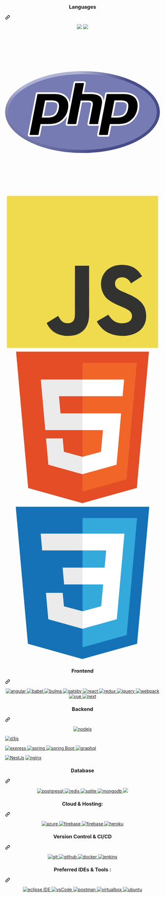 <article class="markdown-body entry-content container-lg f5" itemprop="text"><div class="markdown-heading" dir="auto"><h3 align="center" class="heading-element" dir="auto">Languages</h3><a id="user-content-languages" class="anchor" aria-label="Permalink: Languages" href="#languages"><svg class="octicon octicon-link" viewBox="0 0 16 16" version="1.1" width="16" height="16" aria-hidden="true"><path d="m7.775 3.275 1.25-1.25a3.5 3.5 0 1 1 4.95 4.95l-2.5 2.5a3.5 3.5 0 0 1-4.95 0 .751.751 0 0 1 .018-1.042.751.751 0 0 1 1.042-.018 1.998 1.998 0 0 0 2.83 0l2.5-2.5a2.002 2.002 0 0 0-2.83-2.83l-1.25 1.25a.751.751 0 0 1-1.042-.018.751.751 0 0 1-.018-1.042Zm-4.69 9.64a1.998 1.998 0 0 0 2.83 0l1.25-1.25a.751.751 0 0 1 1.042.018.751.751 0 0 1 .018 1.042l-1.25 1.25a3.5 3.5 0 1 1-4.95-4.95l2.5-2.5a3.5 3.5 0 0 1 4.95 0 .751.751 0 0 1-.018 1.042.751.751 0 0 1-1.042.018 1.998 1.998 0 0 0-2.83 0l-2.5 2.5a1.998 1.998 0 0 0 0 2.83Z"></path></svg></a></div>
<p align="center" dir="auto">
   
   <img src="https://cdn.iconscout.com/icon/free/png-256/free-node-js-2-1174936.png?f=webp"/>
   <img src="https://w7.pngwing.com/pngs/564/866/png-transparent-php-computer-icons-scripting-language-others-miscellaneous-blue-text-thumbnail.png"/>
  
  <svg xmlns="http://www.w3.org/2000/svg" viewBox="0 0 128 128"><path fill="url(#a)" d="M0 64c0 18.593 28.654 33.667 64 33.667 35.346 0 64-15.074 64-33.667 0-18.593-28.655-33.667-64-33.667C28.654 30.333 0 45.407 0 64Z"/><path fill="#777bb3" d="M64 95.167c33.965 0 61.5-13.955 61.5-31.167 0-17.214-27.535-31.167-61.5-31.167S2.5 46.786 2.5 64c0 17.212 27.535 31.167 61.5 31.167Z"/><path d="M34.772 67.864c2.793 0 4.877-.515 6.196-1.53 1.306-1.006 2.207-2.747 2.68-5.175.44-2.27.272-3.854-.5-4.71-.788-.874-2.493-1.317-5.067-1.317h-4.464l-2.473 12.732zM20.173 83.547a.694.694 0 0 1-.68-.828l6.557-33.738a.695.695 0 0 1 .68-.561h14.134c4.442 0 7.748 1.206 9.827 3.585 2.088 2.39 2.734 5.734 1.917 9.935-.333 1.711-.905 3.3-1.7 4.724a15.818 15.818 0 0 1-3.128 3.92c-1.531 1.432-3.264 2.472-5.147 3.083-1.852.604-4.232.91-7.07.91h-5.724l-1.634 8.408a.695.695 0 0 1-.682.562z"/><path fill="#fff" d="M34.19 55.826h3.891c3.107 0 4.186.682 4.553 1.089.607.674.723 2.097.331 4.112-.439 2.257-1.253 3.858-2.42 4.756-1.194.92-3.138 1.386-5.773 1.386h-2.786l2.205-11.342zm6.674-8.1H26.731a1.39 1.39 0 0 0-1.364 1.123L18.81 82.588a1.39 1.39 0 0 0 1.363 1.653h7.35a1.39 1.39 0 0 0 1.363-1.124l1.525-7.846h5.151c2.912 0 5.364-.318 7.287-.944 1.977-.642 3.796-1.731 5.406-3.237a16.522 16.522 0 0 0 3.259-4.087c.831-1.487 1.429-3.147 1.775-4.931.86-4.423.161-7.964-2.076-10.524-2.216-2.537-5.698-3.823-10.349-3.823zM30.301 68.557h4.471c2.963 0 5.17-.557 6.62-1.675 1.451-1.116 2.428-2.98 2.938-5.591.485-2.508.264-4.277-.665-5.308-.931-1.03-2.791-1.546-5.584-1.546h-5.036l-2.743 14.12m10.563-19.445c4.252 0 7.353 1.117 9.303 3.348 1.95 2.232 2.536 5.347 1.76 9.346-.322 1.648-.863 3.154-1.625 4.518-.764 1.366-1.76 2.614-2.991 3.747-1.468 1.373-3.097 2.352-4.892 2.935-1.794.584-4.08.875-6.857.875h-6.296l-1.743 8.97h-7.35l6.558-33.739h14.133"/><path d="M69.459 74.577a.694.694 0 0 1-.682-.827l2.9-14.928c.277-1.42.209-2.438-.19-2.87-.245-.263-.979-.704-3.15-.704h-5.256l-3.646 18.768a.695.695 0 0 1-.683.56h-7.29a.695.695 0 0 1-.683-.826l6.558-33.739a.695.695 0 0 1 .682-.561h7.29a.695.695 0 0 1 .683.826L64.41 48.42h5.653c4.307 0 7.227.758 8.928 2.321 1.733 1.593 2.275 4.14 1.608 7.573l-3.051 15.702a.695.695 0 0 1-.682.56h-7.407z"/><path fill="#fff" d="M65.31 38.755h-7.291a1.39 1.39 0 0 0-1.364 1.124l-6.557 33.738a1.39 1.39 0 0 0 1.363 1.654h7.291a1.39 1.39 0 0 0 1.364-1.124l3.537-18.205h4.682c2.168 0 2.624.463 2.641.484.132.14.305.795.019 2.264l-2.9 14.927a1.39 1.39 0 0 0 1.364 1.654h7.408a1.39 1.39 0 0 0 1.363-1.124l3.051-15.7c.715-3.686.103-6.45-1.82-8.217-1.836-1.686-4.91-2.505-9.398-2.505h-4.81l1.421-7.315a1.39 1.39 0 0 0-1.364-1.655zm0 1.39-1.743 8.968h6.496c4.087 0 6.907.714 8.457 2.14 1.553 1.426 2.017 3.735 1.398 6.93l-3.052 15.699h-7.407l2.901-14.928c.33-1.698.208-2.856-.365-3.474-.573-.617-1.793-.926-3.658-.926h-5.829l-3.756 19.327H51.46l6.558-33.739h7.292z"/><path d="M92.136 67.864c2.793 0 4.878-.515 6.198-1.53 1.304-1.006 2.206-2.747 2.679-5.175.44-2.27.273-3.854-.5-4.71-.788-.874-2.493-1.317-5.067-1.317h-4.463l-2.475 12.732zM77.54 83.547a.694.694 0 0 1-.682-.828l6.557-33.738a.695.695 0 0 1 .682-.561H98.23c4.442 0 7.748 1.206 9.826 3.585 2.089 2.39 2.734 5.734 1.917 9.935a15.878 15.878 0 0 1-1.699 4.724 15.838 15.838 0 0 1-3.128 3.92c-1.53 1.432-3.265 2.472-5.147 3.083-1.852.604-4.232.91-7.071.91h-5.723l-1.633 8.408a.695.695 0 0 1-.683.562z"/><path fill="#fff" d="M91.555 55.826h3.891c3.107 0 4.186.682 4.552 1.089.61.674.724 2.097.333 4.112-.44 2.257-1.254 3.858-2.421 4.756-1.195.92-3.139 1.386-5.773 1.386h-2.786l2.204-11.342zm6.674-8.1H84.096a1.39 1.39 0 0 0-1.363 1.123l-6.558 33.739a1.39 1.39 0 0 0 1.364 1.653h7.35a1.39 1.39 0 0 0 1.363-1.124l1.525-7.846h5.15c2.911 0 5.364-.318 7.286-.944 1.978-.642 3.797-1.731 5.408-3.238a16.52 16.52 0 0 0 3.258-4.086c.832-1.487 1.428-3.147 1.775-4.931.86-4.423.162-7.964-2.076-10.524-2.216-2.537-5.697-3.823-10.35-3.823zM87.666 68.557h4.47c2.964 0 5.17-.557 6.622-1.675 1.45-1.116 2.428-2.98 2.936-5.591.487-2.508.266-4.277-.665-5.308-.93-1.03-2.791-1.546-5.583-1.546h-5.035Zm10.563-19.445c4.251 0 7.354 1.117 9.303 3.348 1.95 2.232 2.537 5.347 1.759 9.346-.32 1.648-.862 3.154-1.624 4.518-.763 1.366-1.76 2.614-2.992 3.747-1.467 1.373-3.097 2.352-4.892 2.935-1.793.584-4.078.875-6.856.875h-6.295l-1.745 8.97h-7.35l6.558-33.739h14.133"/><defs><radialGradient id="a" cx="0" cy="0" r="1" gradientTransform="matrix(84.04136 0 0 84.04136 38.426 42.169)" gradientUnits="userSpaceOnUse"><stop stop-color="#AEB2D5"/><stop offset=".3" stop-color="#AEB2D5"/><stop offset=".75" stop-color="#484C89"/><stop offset="1" stop-color="#484C89"/></radialGradient></defs></svg>




  

  <svg xmlns="http://www.w3.org/2000/svg" viewBox="0 0 128 128"><path fill="#F0DB4F" d="M1.408 1.408h125.184v125.185H1.408z"/><path fill="#323330" d="M116.347 96.736c-.917-5.711-4.641-10.508-15.672-14.981-3.832-1.761-8.104-3.022-9.377-5.926-.452-1.69-.512-2.642-.226-3.665.821-3.32 4.784-4.355 7.925-3.403 2.023.678 3.938 2.237 5.093 4.724 5.402-3.498 5.391-3.475 9.163-5.879-1.381-2.141-2.118-3.129-3.022-4.045-3.249-3.629-7.676-5.498-14.756-5.355l-3.688.477c-3.534.893-6.902 2.748-8.877 5.235-5.926 6.724-4.236 18.492 2.975 23.335 7.104 5.332 17.54 6.545 18.873 11.531 1.297 6.104-4.486 8.08-10.234 7.378-4.236-.881-6.592-3.034-9.139-6.949-4.688 2.713-4.688 2.713-9.508 5.485 1.143 2.499 2.344 3.63 4.26 5.795 9.068 9.198 31.76 8.746 35.83-5.176.165-.478 1.261-3.666.38-8.581zM69.462 58.943H57.753l-.048 30.272c0 6.438.333 12.34-.714 14.149-1.713 3.558-6.152 3.117-8.175 2.427-2.059-1.012-3.106-2.451-4.319-4.485-.333-.584-.583-1.036-.667-1.071l-9.52 5.83c1.583 3.249 3.915 6.069 6.902 7.901 4.462 2.678 10.459 3.499 16.731 2.059 4.082-1.189 7.604-3.652 9.448-7.401 2.666-4.915 2.094-10.864 2.07-17.444.06-10.735.001-21.468.001-32.237z"/></svg>
  <svg xmlns="http://www.w3.org/2000/svg" viewBox="0 0 128 128"><path fill="#E44D26" d="M19.037 113.876L9.032 1.661h109.936l-10.016 112.198-45.019 12.48z"/><path fill="#F16529" d="M64 116.8l36.378-10.086 8.559-95.878H64z"/><path fill="#EBEBEB" d="M64 52.455H45.788L44.53 38.361H64V24.599H29.489l.33 3.692 3.382 37.927H64zm0 35.743l-.061.017-15.327-4.14-.979-10.975H33.816l1.928 21.609 28.193 7.826.063-.017z"/><path fill="#fff" d="M63.952 52.455v13.763h16.947l-1.597 17.849-15.35 4.143v14.319l28.215-7.82.207-2.325 3.234-36.233.335-3.696h-3.708zm0-27.856v13.762h33.244l.276-3.092.628-6.978.329-3.692z"/></svg>
 <svg xmlns="http://www.w3.org/2000/svg" viewBox="0 0 128 128"><path fill="#1572B6" d="M18.814 114.123L8.76 1.352h110.48l-10.064 112.754-45.243 12.543-45.119-12.526z"/><path fill="#33A9DC" d="M64.001 117.062l36.559-10.136 8.601-96.354h-45.16v106.49z"/><path fill="#fff" d="M64.001 51.429h18.302l1.264-14.163H64.001V23.435h34.682l-.332 3.711-3.4 38.114h-30.95V51.429z"/><path fill="#EBEBEB" d="M64.083 87.349l-.061.018-15.403-4.159-.985-11.031H33.752l1.937 21.717 28.331 7.863.063-.018v-14.39z"/><path fill="#fff" d="M81.127 64.675l-1.666 18.522-15.426 4.164v14.39l28.354-7.858.208-2.337 2.406-26.881H81.127z"/><path fill="#EBEBEB" d="M64.048 23.435v13.831H30.64l-.277-3.108-.63-7.012-.331-3.711h34.646zm-.047 27.996v13.831H48.792l-.277-3.108-.631-7.012-.33-3.711h16.447z"/></svg>
</p>
<div class="markdown-heading" dir="auto"><h3 align="center" class="heading-element" dir="auto">Frontend</h3><a id="user-content-frontend" class="anchor" aria-label="Permalink: Frontend" href="#frontend"><svg class="octicon octicon-link" viewBox="0 0 16 16" version="1.1" width="16" height="16" aria-hidden="true"><path d="m7.775 3.275 1.25-1.25a3.5 3.5 0 1 1 4.95 4.95l-2.5 2.5a3.5 3.5 0 0 1-4.95 0 .751.751 0 0 1 .018-1.042.751.751 0 0 1 1.042-.018 1.998 1.998 0 0 0 2.83 0l2.5-2.5a2.002 2.002 0 0 0-2.83-2.83l-1.25 1.25a.751.751 0 0 1-1.042-.018.751.751 0 0 1-.018-1.042Zm-4.69 9.64a1.998 1.998 0 0 0 2.83 0l1.25-1.25a.751.751 0 0 1 1.042.018.751.751 0 0 1 .018 1.042l-1.25 1.25a3.5 3.5 0 1 1-4.95-4.95l2.5-2.5a3.5 3.5 0 0 1 4.95 0 .751.751 0 0 1-.018 1.042.751.751 0 0 1-1.042.018 1.998 1.998 0 0 0-2.83 0l-2.5 2.5a1.998 1.998 0 0 0 0 2.83Z"></path></svg></a></div>
<p align="center" dir="auto">
      <a href="https://angular.com" rel="nofollow">
  <img alt="angular" src="https://camo.githubusercontent.com/7baac962cd7a7429fe101d482c8c6c6bc5a5626c834dc4264a45ae4c039a04fb/68747470733a2f2f696d672e736869656c64732e696f2f62616467652f2d416e67756c61722d4444303033313f7374796c653d666f722d7468652d6261646765266c6f676f3d416e67756c6172266c6f676f436f6c6f723d7768697465" data-canonical-src="https://img.shields.io/badge/-Angular-DD0031?style=for-the-badge&amp;logo=Angular&amp;logoColor=white" style="max-width: 100%;">
  </a>
  <a href="https://babeljs.io/" rel="nofollow">
    <img src="https://camo.githubusercontent.com/b2ee1da4bcc6b9dab5fca64ef0f89dd50eee8d7a12841a5562f282a3c15835e6/68747470733a2f2f696d672e736869656c64732e696f2f62616467652f626162656c2d4639444333452e7376673f7374796c653d666f722d7468652d6261646765266c6f676f3d626162656c266c6f676f436f6c6f723d626c61636b" alt="babel" data-canonical-src="https://img.shields.io/badge/babel-F9DC3E.svg?style=for-the-badge&amp;logo=babel&amp;logoColor=black" style="max-width: 100%;">
  </a>
  <a href="https://bulma.io/" rel="nofollow">
    <img src="https://camo.githubusercontent.com/a9dced73783bebef6351ad92b0aeda16bf237780877e174bdd0de1eb3a369618/68747470733a2f2f696d672e736869656c64732e696f2f62616467652f62756c6d612d3030443142322e7376673f7374796c653d666f722d7468652d6261646765266c6f676f3d62756c6d61266c6f676f436f6c6f723d7768697465" alt="bulma" data-canonical-src="https://img.shields.io/badge/bulma-00D1B2.svg?style=for-the-badge&amp;logo=bulma&amp;logoColor=white" style="max-width: 100%;">
  </a>
  <a href="https://www.gatsbyjs.com/" rel="nofollow">
    <img src="https://camo.githubusercontent.com/aa8723f0a7eb5427fdc1b743616acaf45a529d581a608d0c2e630cb4081f3eaa/68747470733a2f2f696d672e736869656c64732e696f2f62616467652f6761747362796a732d3636333339392e7376673f7374796c653d666f722d7468652d6261646765266c6f676f3d676174736279266c6f676f436f6c6f723d7768697465" alt="gatsby" data-canonical-src="https://img.shields.io/badge/gatsbyjs-663399.svg?style=for-the-badge&amp;logo=gatsby&amp;logoColor=white" style="max-width: 100%;">
  </a>
  <a href="https://reactjs.org/" rel="nofollow">
    <img src="https://camo.githubusercontent.com/3ce1a23cd022f028fcd3db8ee9301f534b4cc7f086e588ed0e6f0aeece2e0763/68747470733a2f2f696d672e736869656c64732e696f2f62616467652f72656163746a732d3631444146422e7376673f7374796c653d666f722d7468652d6261646765266c6f676f3d7265616374266c6f676f436f6c6f723d626c61636b" alt="react" data-canonical-src="https://img.shields.io/badge/reactjs-61DAFB.svg?style=for-the-badge&amp;logo=react&amp;logoColor=black" style="max-width: 100%;">
  </a>
  <a href="https://redux.js.org" rel="nofollow">
    <img src="https://camo.githubusercontent.com/32ef393a8e1524610d7dbd19a62a544ee0aae409727932f29709ff02c7475e81/68747470733a2f2f696d672e736869656c64732e696f2f62616467652f72656475782d3736344142432e7376673f7374796c653d666f722d7468652d6261646765266c6f676f3d7265647578266c6f676f436f6c6f723d7768697465" alt="redux" data-canonical-src="https://img.shields.io/badge/redux-764ABC.svg?style=for-the-badge&amp;logo=redux&amp;logoColor=white" style="max-width: 100%;">
  </a>
  <a href="https://jquery.com/" rel="nofollow">
    <img src="https://camo.githubusercontent.com/78f3f8dc8f1fd05e1309a03014515054f465e36bcfada0ac82082bc5bf6df5ad/68747470733a2f2f696d672e736869656c64732e696f2f62616467652f6a71756572792d3037363941442e7376673f7374796c653d666f722d7468652d6261646765266c6f676f3d6a7175657279266c6f676f436f6c6f723d7768697465" alt="jquery" data-canonical-src="https://img.shields.io/badge/jquery-0769AD.svg?style=for-the-badge&amp;logo=jquery&amp;logoColor=white" style="max-width: 100%;">
  </a>
  <a href="https://webpack.js.org" rel="nofollow">
    <img src="https://camo.githubusercontent.com/ecdcefa02d07d9442f0ae38b8ee92201e553f22c30382007696dafed4ec44b30/68747470733a2f2f696d672e736869656c64732e696f2f62616467652f7765627061636b2d3844443646392e7376673f7374796c653d666f722d7468652d6261646765266c6f676f3d7765627061636b266c6f676f436f6c6f723d626c61636b" alt="webpack" data-canonical-src="https://img.shields.io/badge/webpack-8DD6F9.svg?style=for-the-badge&amp;logo=webpack&amp;logoColor=black" style="max-width: 100%;">
  </a>
  <a href="https://vuejs.org/" rel="nofollow">
    <img src="https://camo.githubusercontent.com/08ff41f215c93f21583e2cf0310d6a83a109defdd03c260098ad1013c9aad621/68747470733a2f2f696d672e736869656c64732e696f2f62616467652f7675652d3030443142322e7376673f7374796c653d666f722d7468652d6261646765266c6f676f3d767565646f746a73266c6f676f436f6c6f723d7768697465" alt="vue" data-canonical-src="https://img.shields.io/badge/vue-00D1B2.svg?style=for-the-badge&amp;logo=vuedotjs&amp;logoColor=white" style="max-width: 100%;">
  </a>
  <a href="https://nextjs.org/" rel="nofollow">
    <img src="https://camo.githubusercontent.com/660f29415b65c291ca63f692760e26b68454165024f6fb0e26943430a5672e2e/68747470733a2f2f696d672e736869656c64732e696f2f62616467652f6e6578746a732d3037363941442e7376673f7374796c653d666f722d7468652d6261646765266c6f676f3d6e6578742e6a73266c6f676f436f6c6f723d7768697465" alt="next" data-canonical-src="https://img.shields.io/badge/nextjs-0769AD.svg?style=for-the-badge&amp;logo=next.js&amp;logoColor=white" style="max-width: 100%;">
</a>
</p>
<div class="markdown-heading" dir="auto"><h3 align="center" class="heading-element" dir="auto">Backend</h3><a id="user-content-backend" class="anchor" aria-label="Permalink: Backend" href="#backend"><svg class="octicon octicon-link" viewBox="0 0 16 16" version="1.1" width="16" height="16" aria-hidden="true"><path d="m7.775 3.275 1.25-1.25a3.5 3.5 0 1 1 4.95 4.95l-2.5 2.5a3.5 3.5 0 0 1-4.95 0 .751.751 0 0 1 .018-1.042.751.751 0 0 1 1.042-.018 1.998 1.998 0 0 0 2.83 0l2.5-2.5a2.002 2.002 0 0 0-2.83-2.83l-1.25 1.25a.751.751 0 0 1-1.042-.018.751.751 0 0 1-.018-1.042Zm-4.69 9.64a1.998 1.998 0 0 0 2.83 0l1.25-1.25a.751.751 0 0 1 1.042.018.751.751 0 0 1 .018 1.042l-1.25 1.25a3.5 3.5 0 1 1-4.95-4.95l2.5-2.5a3.5 3.5 0 0 1 4.95 0 .751.751 0 0 1-.018 1.042.751.751 0 0 1-1.042.018 1.998 1.998 0 0 0-2.83 0l-2.5 2.5a1.998 1.998 0 0 0 0 2.83Z"></path></svg></a></div>
<p align="center" dir="auto">
  <a href="https://nodejs.org" rel="nofollow">
    <img src="https://camo.githubusercontent.com/49d33548e3f9d30d38d422b640f5e09763f4021771324424fc5938482f2b093c/68747470733a2f2f696d672e736869656c64732e696f2f62616467652f6e6f64652e6a732d3333393933332e7376673f7374796c653d666f722d7468652d6261646765266c6f676f3d6e6f6465646f746a73266c6f676f436f6c6f723d7768697465" alt="nodejs" data-canonical-src="https://img.shields.io/badge/node.js-339933.svg?style=for-the-badge&amp;logo=nodedotjs&amp;logoColor=white" style="max-width: 100%;">
  </a>
  
  <a target="_blank" rel="noopener noreferrer nofollow" href="https://camo.githubusercontent.com/873fc26fd2b50888580207bdc2d1358618bc8ec44f7b3beee21b9fa742bba010/68747470733a2f2f696d672e736869656c64732e696f2f62616467652f2d44332e6a732d4639413033433f7374796c653d666f722d7468652d6261646765266c6f676f3d6e6f6465646f746a73266c6f676f436f6c6f723d7768697465"><img alt="d3js" src="https://camo.githubusercontent.com/873fc26fd2b50888580207bdc2d1358618bc8ec44f7b3beee21b9fa742bba010/68747470733a2f2f696d672e736869656c64732e696f2f62616467652f2d44332e6a732d4639413033433f7374796c653d666f722d7468652d6261646765266c6f676f3d6e6f6465646f746a73266c6f676f436f6c6f723d7768697465" data-canonical-src="https://img.shields.io/badge/-D3.js-F9A03C?style=for-the-badge&amp;logo=nodedotjs&amp;logoColor=white" style="max-width: 100%;"></a>
  
  <a href="https://expressjs.com" rel="nofollow">
    <img src="https://camo.githubusercontent.com/0c70e89f06647bd1e0aff1ebb344ad9ed1c785e00dd7962e3e52f4450751df2c/68747470733a2f2f696d672e736869656c64732e696f2f62616467652f657870726573732d3030303030302e7376673f7374796c653d666f722d7468652d6261646765266c6f676f3d65787072657373266c6f676f436f6c6f723d7768697465" alt="express" data-canonical-src="https://img.shields.io/badge/express-000000.svg?style=for-the-badge&amp;logo=express&amp;logoColor=white" style="max-width: 100%;">
    </a><a href="https://spring.io/" rel="nofollow">
      <img src="https://camo.githubusercontent.com/d2576b2d08de3355cdfb2c719e869c2577a72f562cb37ac022ec6ec3172833ae/68747470733a2f2f696d672e736869656c64732e696f2f62616467652f737072696e67253230494f432d3644423333462e7376673f7374796c653d666f722d7468652d6261646765266c6f676f3d737072696e67266c6f676f436f6c6f723d7768697465" alt="spring" data-canonical-src="https://img.shields.io/badge/spring%20IOC-6DB33F.svg?style=for-the-badge&amp;logo=spring&amp;logoColor=white" style="max-width: 100%;">
  </a>
  <a href="https://spring.io/" rel="nofollow">
    <img src="https://camo.githubusercontent.com/240a1912cc2490df62ce7486b49ebc0b1b7db97b40917d48cb5806dbc376450e/68747470733a2f2f696d672e736869656c64732e696f2f62616467652f737072696e67253230626f6f742d3644423333462e7376673f7374796c653d666f722d7468652d6261646765266c6f676f3d737072696e67626f6f74266c6f676f436f6c6f723d7768697465" alt="spring Boot" data-canonical-src="https://img.shields.io/badge/spring%20boot-6DB33F.svg?style=for-the-badge&amp;logo=springboot&amp;logoColor=white" style="max-width: 100%;">
  </a>
  <a href="https://graphql.org" rel="nofollow">
    <img src="https://camo.githubusercontent.com/de546593ec4b8e10bfd09ae9458b205cd9b51439473f5606d4f6bfcbeccf2c3e/68747470733a2f2f696d672e736869656c64732e696f2f62616467652f6772617068716c2d4531303039382e7376673f7374796c653d666f722d7468652d6261646765266c6f676f3d6772617068716c266c6f676f436f6c6f723d7768697465" alt="graphql" data-canonical-src="https://img.shields.io/badge/graphql-E10098.svg?style=for-the-badge&amp;logo=graphql&amp;logoColor=white" style="max-width: 100%;">
  </a>
  
  <a target="_blank" rel="noopener noreferrer nofollow" href="https://camo.githubusercontent.com/1eebf3bf43bc8f53106e89e9ce941cce0c4e525366e4051bb0e46241c9e5a776/68747470733a2f2f696d672e736869656c64732e696f2f62616467652f2d4e6573744a732d6561323834353f7374796c653d666f722d7468652d6261646765266c6f676f3d6772617068716c266c6f676f436f6c6f723d7768697465"><img alt="NestJs" src="https://camo.githubusercontent.com/1eebf3bf43bc8f53106e89e9ce941cce0c4e525366e4051bb0e46241c9e5a776/68747470733a2f2f696d672e736869656c64732e696f2f62616467652f2d4e6573744a732d6561323834353f7374796c653d666f722d7468652d6261646765266c6f676f3d6772617068716c266c6f676f436f6c6f723d7768697465" data-canonical-src="https://img.shields.io/badge/-NestJs-ea2845?style=for-the-badge&amp;logo=graphql&amp;logoColor=white" style="max-width: 100%;"></a>
  <a href="https://www.nginx.com" rel="nofollow">
    <img src="https://camo.githubusercontent.com/8dacb4da6bbb3a04e84151a7044e331fb7ffb67880325b0910734c3cd23081d5/68747470733a2f2f696d672e736869656c64732e696f2f62616467652f6e67696e782d3030393633392e7376673f7374796c653d666f722d7468652d6261646765266c6f676f3d6e67696e78266c6f676f436f6c6f723d7768697465" alt="nginx" data-canonical-src="https://img.shields.io/badge/nginx-009639.svg?style=for-the-badge&amp;logo=nginx&amp;logoColor=white" style="max-width: 100%;">
  </a>
</p>
<div class="markdown-heading" dir="auto"><h3 align="center" class="heading-element" dir="auto">Database</h3><a id="user-content-database" class="anchor" aria-label="Permalink: Database" href="#database"><svg class="octicon octicon-link" viewBox="0 0 16 16" version="1.1" width="16" height="16" aria-hidden="true"><path d="m7.775 3.275 1.25-1.25a3.5 3.5 0 1 1 4.95 4.95l-2.5 2.5a3.5 3.5 0 0 1-4.95 0 .751.751 0 0 1 .018-1.042.751.751 0 0 1 1.042-.018 1.998 1.998 0 0 0 2.83 0l2.5-2.5a2.002 2.002 0 0 0-2.83-2.83l-1.25 1.25a.751.751 0 0 1-1.042-.018.751.751 0 0 1-.018-1.042Zm-4.69 9.64a1.998 1.998 0 0 0 2.83 0l1.25-1.25a.751.751 0 0 1 1.042.018.751.751 0 0 1 .018 1.042l-1.25 1.25a3.5 3.5 0 1 1-4.95-4.95l2.5-2.5a3.5 3.5 0 0 1 4.95 0 .751.751 0 0 1-.018 1.042.751.751 0 0 1-1.042.018 1.998 1.998 0 0 0-2.83 0l-2.5 2.5a1.998 1.998 0 0 0 0 2.83Z"></path></svg></a></div>
<p align="center" dir="auto">
  <a href="https://www.postgresql.org" rel="nofollow">
    <img src="https://camo.githubusercontent.com/2871c64b4cb3cdfec8b129eeded1c58bce86d85990e555a8c18a75ab1d8f155d/68747470733a2f2f696d672e736869656c64732e696f2f62616467652f706f737467726553514c2d3431363945312e7376673f7374796c653d666f722d7468652d6261646765266c6f676f3d706f737467726573716c266c6f676f436f6c6f723d7768697465" alt="postgresql" data-canonical-src="https://img.shields.io/badge/postgreSQL-4169E1.svg?style=for-the-badge&amp;logo=postgresql&amp;logoColor=white" style="max-width: 100%;">
  </a>
  <a href="https://redis.io" rel="nofollow">
    <img src="https://camo.githubusercontent.com/c6a2fa4e649fe05b45d0430baa72dfba6315712d9dc082fecc32b2b8a2b8ed9c/68747470733a2f2f696d672e736869656c64732e696f2f62616467652f72656469732d4443333832442e7376673f7374796c653d666f722d7468652d6261646765266c6f676f3d7265646973266c6f676f436f6c6f723d7768697465" alt="redis" data-canonical-src="https://img.shields.io/badge/redis-DC382D.svg?style=for-the-badge&amp;logo=redis&amp;logoColor=white" style="max-width: 100%;">
  </a>
  <a href="https://www.sqlite.org/" rel="nofollow">
    <img src="https://camo.githubusercontent.com/b7a0bc7c55336a78ad5e4edd7407d00b1f85b5a88dc0b0865461fcbc008ca621/68747470733a2f2f696d672e736869656c64732e696f2f62616467652f73716c6974652d3030334235372e7376673f7374796c653d666f722d7468652d6261646765266c6f676f3d73716c697465266c6f676f436f6c6f723d7768697465" alt="sqlite" data-canonical-src="https://img.shields.io/badge/sqlite-003B57.svg?style=for-the-badge&amp;logo=sqlite&amp;logoColor=white" style="max-width: 100%;">
  </a>
  <a href="https://www.mongodb.com/" rel="nofollow">
    <img src="https://camo.githubusercontent.com/ebd1b545fc0e4c1522ff777f22bc079cb6031ff8923086afc0adb88ad4c6c82b/68747470733a2f2f696d672e736869656c64732e696f2f62616467652f6d6f6e676f64622d3437413234382e7376673f7374796c653d666f722d7468652d6261646765266c6f676f3d6d6f6e676f6462266c6f676f436f6c6f723d7768697465" alt="mongodb" data-canonical-src="https://img.shields.io/badge/mongodb-47A248.svg?style=for-the-badge&amp;logo=mongodb&amp;logoColor=white" style="max-width: 100%;">
  </a>
  <a href="https://www.mysql.com/" rel="nofollow">
    <img src="https://camo.githubusercontent.com/4884ca10100fe4be9153fe2537603dda5d2972e409c75109888b669654466223/68747470733a2f2f696d672e736869656c64732e696f2f62616467652f6d7973716c2d2532333030662e7376673f267374796c653d666f722d7468652d6261646765266c6f676f3d6d7973716c266c6f676f436f6c6f723d7768697465" data-canonical-src="https://img.shields.io/badge/mysql-%2300f.svg?&amp;style=for-the-badge&amp;logo=mysql&amp;logoColor=white" style="max-width: 100%;">
  </a>
</p>
<div class="markdown-heading" dir="auto"><h3 align="center" class="heading-element" dir="auto">Cloud &amp; Hosting:</h3><a id="user-content-cloud--hosting" class="anchor" aria-label="Permalink: Cloud &amp; Hosting:" href="#cloud--hosting"><svg class="octicon octicon-link" viewBox="0 0 16 16" version="1.1" width="16" height="16" aria-hidden="true"><path d="m7.775 3.275 1.25-1.25a3.5 3.5 0 1 1 4.95 4.95l-2.5 2.5a3.5 3.5 0 0 1-4.95 0 .751.751 0 0 1 .018-1.042.751.751 0 0 1 1.042-.018 1.998 1.998 0 0 0 2.83 0l2.5-2.5a2.002 2.002 0 0 0-2.83-2.83l-1.25 1.25a.751.751 0 0 1-1.042-.018.751.751 0 0 1-.018-1.042Zm-4.69 9.64a1.998 1.998 0 0 0 2.83 0l1.25-1.25a.751.751 0 0 1 1.042.018.751.751 0 0 1 .018 1.042l-1.25 1.25a3.5 3.5 0 1 1-4.95-4.95l2.5-2.5a3.5 3.5 0 0 1 4.95 0 .751.751 0 0 1-.018 1.042.751.751 0 0 1-1.042.018 1.998 1.998 0 0 0-2.83 0l-2.5 2.5a1.998 1.998 0 0 0 0 2.83Z"></path></svg></a></div>
<p align="center" dir="auto">
  <a href="https://azure.microsoft.com/en-in/" rel="nofollow">
    <img src="https://camo.githubusercontent.com/27d91f5991a9d5f1038eb6d0dcc5c9be537554ec636d08a0c21adb64e7e28b90/68747470733a2f2f696d672e736869656c64732e696f2f62616467652f417a7572652d3030373844343f7374796c653d666f722d7468652d6261646765266c6f676f3d6d6963726f736f6674617a757265266c6f676f436f6c6f723d7768697465" alt="azure" data-canonical-src="https://img.shields.io/badge/Azure-0078D4?style=for-the-badge&amp;logo=microsoftazure&amp;logoColor=white" style="max-width: 100%;">
  </a>
  <a href="https://firebase.google.com/" rel="nofollow">
    <img src="https://camo.githubusercontent.com/f890bf96849c9900d783f5f00ea9f590c38fe2635d61d2f160c79a81c9c9fcad/68747470733a2f2f696d672e736869656c64732e696f2f62616467652f66697265626173652d4646434132382e7376673f7374796c653d666f722d7468652d6261646765266c6f676f3d6669726562617365266c6f676f436f6c6f723d626c61636b" alt="firebase" data-canonical-src="https://img.shields.io/badge/firebase-FFCA28.svg?style=for-the-badge&amp;logo=firebase&amp;logoColor=black" style="max-width: 100%;">
  </a>
  <a href="https://netlify.com/" rel="nofollow">
    <img src="https://camo.githubusercontent.com/83877a68231f9f85dd0591ccaab68c26882e1576d17feb5983d445604966368b/68747470733a2f2f696d672e736869656c64732e696f2f62616467652f6e65746c6966792d3030433742372e7376673f7374796c653d666f722d7468652d6261646765266c6f676f3d6e65746c696679266c6f676f436f6c6f723d626c61636b" alt="firebase" data-canonical-src="https://img.shields.io/badge/netlify-00C7B7.svg?style=for-the-badge&amp;logo=netlify&amp;logoColor=black" style="max-width: 100%;">
  </a>
  <a href="https://heroku.com" rel="nofollow">
    <img src="https://camo.githubusercontent.com/11d84850a9d688f52128dc9dba0627289b4ab51fafc27c69be7904549dc73239/68747470733a2f2f696d672e736869656c64732e696f2f62616467652f6865726f6b752d3433303039382e7376673f7374796c653d666f722d7468652d6261646765266c6f676f3d6865726f6b75266c6f676f436f6c6f723d7768697465" alt="heroku" data-canonical-src="https://img.shields.io/badge/heroku-430098.svg?style=for-the-badge&amp;logo=heroku&amp;logoColor=white" style="max-width: 100%;">
  </a>
</p>
<div class="markdown-heading" dir="auto"><h3 align="center" class="heading-element" dir="auto">Version Control &amp; CI/CD</h3><a id="user-content-version-control--cicd" class="anchor" aria-label="Permalink: Version Control &amp; CI/CD" href="#version-control--cicd"><svg class="octicon octicon-link" viewBox="0 0 16 16" version="1.1" width="16" height="16" aria-hidden="true"><path d="m7.775 3.275 1.25-1.25a3.5 3.5 0 1 1 4.95 4.95l-2.5 2.5a3.5 3.5 0 0 1-4.95 0 .751.751 0 0 1 .018-1.042.751.751 0 0 1 1.042-.018 1.998 1.998 0 0 0 2.83 0l2.5-2.5a2.002 2.002 0 0 0-2.83-2.83l-1.25 1.25a.751.751 0 0 1-1.042-.018.751.751 0 0 1-.018-1.042Zm-4.69 9.64a1.998 1.998 0 0 0 2.83 0l1.25-1.25a.751.751 0 0 1 1.042.018.751.751 0 0 1 .018 1.042l-1.25 1.25a3.5 3.5 0 1 1-4.95-4.95l2.5-2.5a3.5 3.5 0 0 1 4.95 0 .751.751 0 0 1-.018 1.042.751.751 0 0 1-1.042.018 1.998 1.998 0 0 0-2.83 0l-2.5 2.5a1.998 1.998 0 0 0 0 2.83Z"></path></svg></a></div>
<p align="center" dir="auto">
  <a href="https://git-scm.com/" rel="nofollow">
    <img src="https://camo.githubusercontent.com/aa9bb331753fc1efc466054652ed71fae0dae884848d5a4f189a84bd85791a65/68747470733a2f2f696d672e736869656c64732e696f2f62616467652f6769742d4630353033322e7376673f7374796c653d666f722d7468652d6261646765266c6f676f3d676974266c6f676f436f6c6f723d7768697465" alt="git" data-canonical-src="https://img.shields.io/badge/git-F05032.svg?style=for-the-badge&amp;logo=git&amp;logoColor=white" style="max-width: 100%;">
  </a>
  <a href="https://github.com/creativebull">
    <img src="https://camo.githubusercontent.com/2e2626d34c9104c2683c907ea46db778359bc29f597716eca72c6e1c89fc4a14/68747470733a2f2f696d672e736869656c64732e696f2f62616467652f6769746875622d3138313731372e7376673f7374796c653d666f722d7468652d6261646765266c6f676f3d676974687562266c6f676f436f6c6f723d7768697465" alt="github" data-canonical-src="https://img.shields.io/badge/github-181717.svg?style=for-the-badge&amp;logo=github&amp;logoColor=white" style="max-width: 100%;">
  </a>
    <a href="https://www.docker.com/" rel="nofollow">
    <img src="https://camo.githubusercontent.com/451bdc895cd725971c460c4335fb15afe63975bb262561a9d48206956ae9d6b8/68747470733a2f2f696d672e736869656c64732e696f2f62616467652f646f636b65722d3234393645442e7376673f7374796c653d666f722d7468652d6261646765266c6f676f3d646f636b6572266c6f676f436f6c6f723d7768697465" alt="docker" data-canonical-src="https://img.shields.io/badge/docker-2496ED.svg?style=for-the-badge&amp;logo=docker&amp;logoColor=white" style="max-width: 100%;">
  </a>
  <a href="https://www.jenkins.io" rel="nofollow">
    <img src="https://camo.githubusercontent.com/94ae12d0be6b4b79b63db4158c18678d10669ce66daf5e0217dbbe688abb6ea3/68747470733a2f2f696d672e736869656c64732e696f2f62616467652f6a656e6b696e732d4432343933392e7376673f7374796c653d666f722d7468652d6261646765266c6f676f3d6a656e6b696e73266c6f676f436f6c6f723d7768697465" alt="jenkins" data-canonical-src="https://img.shields.io/badge/jenkins-D24939.svg?style=for-the-badge&amp;logo=jenkins&amp;logoColor=white" style="max-width: 100%;">
  </a>
</p>
<div class="markdown-heading" dir="auto"><h3 align="center" class="heading-element" dir="auto">Preferred IDEs  &amp; Tools :</h3><a id="user-content-preferred-ides---tools-" class="anchor" aria-label="Permalink: Preferred IDEs  &amp; Tools :" href="#preferred-ides---tools-"><svg class="octicon octicon-link" viewBox="0 0 16 16" version="1.1" width="16" height="16" aria-hidden="true"><path d="m7.775 3.275 1.25-1.25a3.5 3.5 0 1 1 4.95 4.95l-2.5 2.5a3.5 3.5 0 0 1-4.95 0 .751.751 0 0 1 .018-1.042.751.751 0 0 1 1.042-.018 1.998 1.998 0 0 0 2.83 0l2.5-2.5a2.002 2.002 0 0 0-2.83-2.83l-1.25 1.25a.751.751 0 0 1-1.042-.018.751.751 0 0 1-.018-1.042Zm-4.69 9.64a1.998 1.998 0 0 0 2.83 0l1.25-1.25a.751.751 0 0 1 1.042.018.751.751 0 0 1 .018 1.042l-1.25 1.25a3.5 3.5 0 1 1-4.95-4.95l2.5-2.5a3.5 3.5 0 0 1 4.95 0 .751.751 0 0 1-.018 1.042.751.751 0 0 1-1.042.018 1.998 1.998 0 0 0-2.83 0l-2.5 2.5a1.998 1.998 0 0 0 0 2.83Z"></path></svg></a></div>
<p align="center" dir="auto">
  <a href="https://eclipse.org" rel="nofollow">
    <img src="https://camo.githubusercontent.com/a789b8243a847643aeb8d9d1101bd17ab19035edb9a749ab36577f9071320ee1/68747470733a2f2f696d672e736869656c64732e696f2f62616467652f65636c697073652d3243323235352e7376673f7374796c653d666f722d7468652d6261646765266c6f676f3d65636c69707365266c6f676f436f6c6f723d7768697465" alt="eclipse IDE" data-canonical-src="https://img.shields.io/badge/eclipse-2C2255.svg?style=for-the-badge&amp;logo=eclipse&amp;logoColor=white" style="max-width: 100%;">
  </a>
  <a href="https://code.visualstudio.com/" rel="nofollow">
    <img src="https://camo.githubusercontent.com/96d5c72a93757c116f183ce1152de72a376b250d1de105a472d00b1afdfcaea7/68747470733a2f2f696d672e736869656c64732e696f2f62616467652f7673636f64652d3030374143432e7376673f7374796c653d666f722d7468652d6261646765266c6f676f3d76697375616c73747564696f636f6465266c6f676f436f6c6f723d7768697465" alt="vsCode" data-canonical-src="https://img.shields.io/badge/vscode-007ACC.svg?style=for-the-badge&amp;logo=visualstudiocode&amp;logoColor=white" style="max-width: 100%;">
  </a>
  <a href="https://postman.com" rel="nofollow">
    <img src="https://camo.githubusercontent.com/424e41a030b5d7dc2761638a986a27ce062d320266a0ec7c5ca8e8f26ba99b53/68747470733a2f2f696d672e736869656c64732e696f2f62616467652f706f73746d616e2d4646364333372e7376673f7374796c653d666f722d7468652d6261646765266c6f676f3d706f73746d616e266c6f676f436f6c6f723d7768697465" alt="postman" data-canonical-src="https://img.shields.io/badge/postman-FF6C37.svg?style=for-the-badge&amp;logo=postman&amp;logoColor=white" style="max-width: 100%;">
  </a>
  <a href="https://www.virtualbox.org/" rel="nofollow">
    <img src="https://camo.githubusercontent.com/a51a7a90d4d1cd4d908de4841a5bb949c6064a6dd1c07787af0bbd6af0dce921/68747470733a2f2f696d672e736869656c64732e696f2f62616467652f7669727475616c626f782d3138334136312e7376673f7374796c653d666f722d7468652d6261646765266c6f676f3d7669727475616c626f78266c6f676f436f6c6f723d7768697465" alt="virtualbox" data-canonical-src="https://img.shields.io/badge/virtualbox-183A61.svg?style=for-the-badge&amp;logo=virtualbox&amp;logoColor=white" style="max-width: 100%;">
  </a>
  <a href="https://ubuntu.com/" rel="nofollow">
    <img src="https://camo.githubusercontent.com/06461f0979ddd660d3b47f7e35c1f42a4a5691ed0b81f8b67636056a187379c5/68747470733a2f2f696d672e736869656c64732e696f2f62616467652f7562756e74752d4539353432302e7376673f7374796c653d666f722d7468652d6261646765266c6f676f3d7562756e7475266c6f676f436f6c6f723d7768697465" alt="ubuntu" data-canonical-src="https://img.shields.io/badge/ubuntu-E95420.svg?style=for-the-badge&amp;logo=ubuntu&amp;logoColor=white" style="max-width: 100%;">
  </a>
</p>
</article>
